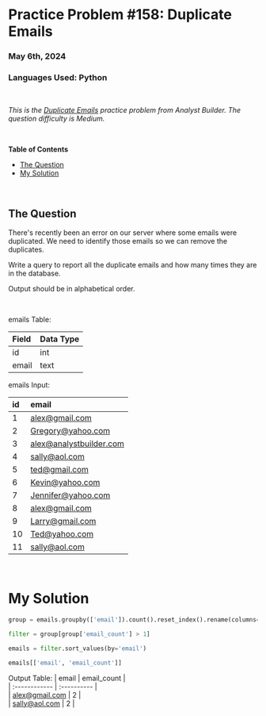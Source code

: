 # **Practice Problem #158: Duplicate Emails**
### May 6th, 2024
### Languages Used: Python

<br>

*This is the [Duplicate Emails]([https://www.analystbuilder.com/questions/duplicate-emails-EPzzg]) practice problem from Analyst Builder. The question difficulty is Medium.*

<br>

**Table of Contents**

-   [The Question](#the-question)
-   [My Solution](#my-solution)
  
<br>

## The Question

There's recently been an error on our server where some emails were duplicated. We need to identify those emails so we can remove the duplicates.

Write a query to report all the duplicate emails and how many times they are in the database.

Output should be in alphabetical order.

<br>

emails Table:

| Field                 | Data Type         | 
| :----------------     | :----------       | 
| id                    | int               | 
| email                 | text              |


emails Input:

| id             | email                    |                                               
| :------------  | :----------              |                                                      
| 1	             | alex@gmail.com           |   
| 2	             | Gregory@yahoo.com        |            
| 3	             | alex@analystbuilder.com  |
| 4	             | sally@aol.com            | 
| 5	             | ted@gmail.com            | 
| 6	             | Kevin@yahoo.com          |
| 7	             | Jennifer@yahoo.com       |    
| 8	             | alex@gmail.com           |   
| 9	             | Larry@gmail.com          |            
| 10	           | Ted@yahoo.com            |
| 11	           | sally@aol.com            |    
                    

<br>

# My Solution

``` Python
group = emails.groupby(['email']).count().reset_index().rename(columns={'id': 'email_count'})

filter = group[group['email_count'] > 1]

emails = filter.sort_values(by='email')

emails[['email', 'email_count']]
```

Output Table:
| email           | email_count       |                                               
| :------------   | :----------       |                                                      
| alex@gmail.com	| 2                 |   
| sally@aol.com	  | 2                 |             
  
